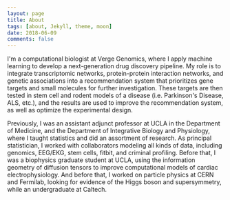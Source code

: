 ```yaml
---
layout: page
title: About
tags: [about, Jekyll, theme, moon]
date: 2018-06-09
comments: false
---
```

    

    
I'm a computational biologist at <a href="http://vergegenomics.com" style="text-decoration:none">Verge Genomics</a>, where I apply machine learning to develop a next-generation drug discovery pipeline. My role is to integrate transcriptomic networks, protein-protein interaction networks, and genetic associations into a recommendation system that prioritizes gene targets and small molecules for further investigation. These targets are then tested in stem cell and rodent models of a disease (i.e. Parkinson's Disease, ALS, etc.), and the results are used to improve the recommendation system, as well as optimize the experimental design.

Previously, I was an assistant adjunct professor at UCLA in the Department of Medicine, and the Department of Integrative Biology and Physiology, where I taught statistics and did an assortment of research. As principal statistician, I worked with collaborators modeling all kinds of data, including genomics, EEG/EKG, stem cells, fitbit, and criminal profiling. Before that, I was a biophysics graduate student at UCLA, using the information geometry of diffusion tensors to improve computational models of cardiac electrophysiology. And before that, I worked on particle physics at CERN and Fermilab, looking for evidence of the Higgs boson and supersymmetry, while an undergraduate at Caltech. 
